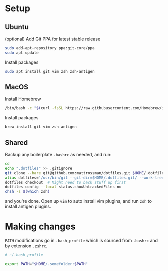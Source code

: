 # Setup

## Ubuntu

(optional) Add Git PPA for latest stable release

```bash
sudo add-apt-repository ppa:git-core/ppa
sudo apt update
```

Install packages

```bash
sudo apt install git vim zsh zsh-antigen
```

## MacOS

Install Homebrew

```bash
/bin/bash -c "$(curl -fsSL https://raw.githubusercontent.com/Homebrew/install/HEAD/install.sh)"
```

Install packages

```bash
brew install git vim zsh antigen
```

## Shared

Backup any boilerplate `.bashrc` as needed, and run:

```bash
cd
echo ".dotfiles" >> .gitignore
git clone --bare git@github.com:mattrossman/dotfiles.git $HOME/.dotfiles.git
alias dotfiles='/usr/bin/git --git-dir=$HOME/.dotfiles.git/ --work-tree=$HOME'
dotfiles checkout  # Might need to back stuff up first
dotfiles config --local status.showUntrackedFiles no
chsh -s $(which zsh)
```
and you're done. Open up `vim` to auto install vim plugins, and run `zsh` to install antigen plugins.

# Making changes

`PATH` modifications go in `.bash_profile` which is sourced from `.bashrc` and by extension `.zshrc`.

```bash
# ~/.bash_profile

export PATH="$HOME/.somefolder:$PATH"
```
